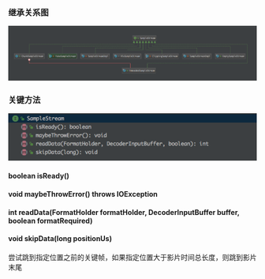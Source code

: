 ### 继承关系图

![SampleStream_uml](../images/SampleStrem_uml.png)

### 关键方法

![SampleStream_structure](../images/SampleStream_structrue.png)

#### boolean isReady()

#### void maybeThrowError() throws IOException

#### int readData(FormatHolder formatHolder, DecoderInputBuffer buffer, boolean formatRequired)

#### void skipData(long positionUs)

尝试跳到指定位置之前的关键帧，如果指定位置大于影片时间总长度，则跳到影片末尾